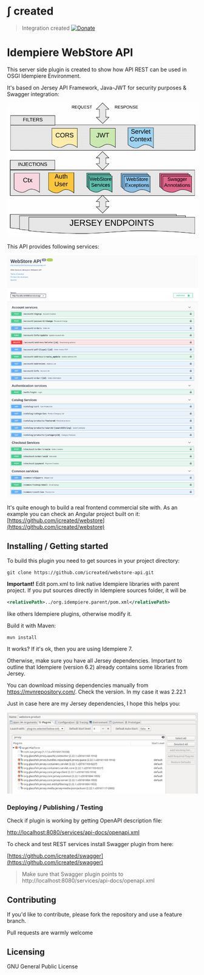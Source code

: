 # &int; created
> Integration created
[![Donate](https://img.shields.io/badge/Donate-PayPal-green.svg)](https://www.paypal.com/cgi-bin/webscr?cmd=_s-xclick&hosted_button_id=7TYVAGLZ7XATQ&source=url)

# Idempiere WebStore API
> 

This server side plugin is created to show how API REST can be used in OSGI Idempiere Environment.

It's based on Jersey API Framework, Java-JWT for security purposes & Swagger integration:

![WebStore Schema](/assets/images/ic_webstore_schema.png?raw=true "Webstore Schema")

This API provides following services:

![Swagger services](/assets/images/ic_webstore_swagger.png?raw=true "Swagger services")

It's quite enough to build a real frontend commercial site with.
As an example you can check an Angular project built on it: [https://github.com/icreated/webstore](https://github.com/icreated/webstore)


## Installing / Getting started

To build this plugin you need to get sources in your project directory:

```shell
git clone https://github.com/icreated/webstore-api.git
```
**Important!**
Edit pom.xml to link native Idempiere libraries with parent project.
If you put sources directly in Idempiere sources folder, it will be

```xml
<relativePath>../org.idempiere.parent/pom.xml</relativePath>
```
like others Idempiere plugins, otherwise modify it.

Build it with Maven:

```shell
mvn install
```
It works? 
If it's ok, then you are using Idempiere 7.

Otherwise, make sure you have all Jersey dependencies.
Important to outline that Idempiere (version 6.2) already contains some libraries from Jersey.

You can download missing dependencies manually from https://mvnrepository.com/.
Check the version. In my case it was 2.22.1

Just in case here are my Jersey dependencies, I hope this helps you:

![Jersey Dependencies](/assets/images/ic_webstore_plugins.png?raw=true "Jersey Dependencies")


### Deploying / Publishing / Testing

Check if plugin is working by getting OpenAPI description file:

[http://localhost:8080/services/api-docs/openapi.xml](http://localhost:8080/services/api-docs/openapi.xml)

To check and test REST services install Swagger plugin from here:

[https://github.com/icreated/swagger](https://github.com/icreated/swagger)

> Make sure that Swagger plugin points to http://localhost:8080/services/api-docs/openapi.xml 


## Contributing

If you'd like to contribute, please fork the repository and use a feature
branch. 

Pull requests are warmly welcome


## Licensing

GNU General Public License
